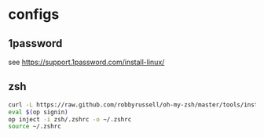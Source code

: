 # configs

## 1password

see <https://support.1password.com/install-linux/>

## zsh

```sh
curl -L https://raw.github.com/robbyrussell/oh-my-zsh/master/tools/install.sh | sh
eval $(op signin)
op inject -i zsh/.zshrc -o ~/.zshrc
source ~/.zshrc
```

